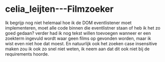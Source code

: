 # celia_leijten---Filmzoeker

Ik begrijp nog niet helemaal hoe ik de DOM eventlistener moet implementeren, moet alle code binnen die eventlistner staan of heb ik het zo goed gedaan?
verder had ik nog tekst willen toevoegen wanneer er een zoekterm ingevuld wordt waar geen films op gevonden worden, maar ik wist even niet hoe dat moest. En natuurlijk ook het zoeken case insensitive maken zou ik ook zo snel niet weten, ik neem aan dat dit ook niet bij de requirements hoorde.
